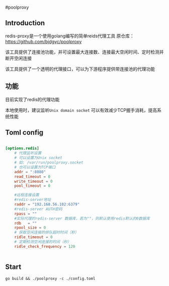 #poolproxy

## Introduction
redis-proxy是一个使用golang编写的简单reids代理工具
原仓库：https://github.com/bjdgyc/poolproxy

该工具提供了连接池功能，并可设置最大连接数、连接最大空闲时间、定时检测并断开空闲连接

该工具提供了一个透明的代理接口，可以为下游程序提供带连接池的代理功能

## 功能
目前实现了redis的代理功能

本地使用时，建议监听`Unix domain socket`
可以有效减少TCP握手消耗，提高系统性能

## Toml config

``` toml

[options.redis]
    # 代理监听设置
    # 可以设置为Unix socket
    # 如: /var/run/poolproxy.socket
    # 也可以设置为TCP端口
    addr = ":8080"
    read_timeout = 0
    write_timeout = 0
    pool_timeout = 0

    #远程连接设置
    #redis-server地址
    raddr = "192.168.56.102:6379"
    #redis-server AUTH密码
    rpass = ""
    #实际代理的redis-server 数据库，若为""，则默认使用redis默认的0数据库
    rdb   = ""
    rpool_size = 0
    # 获取空闲连接的排队超时时间（秒）
    ridle_timeout = 0
    # 定期检测空闲连接的时间（秒）
    ridle_check_frequency = 120
    
```

## Start

`go build && ./poolproxy -c ./config.toml`
